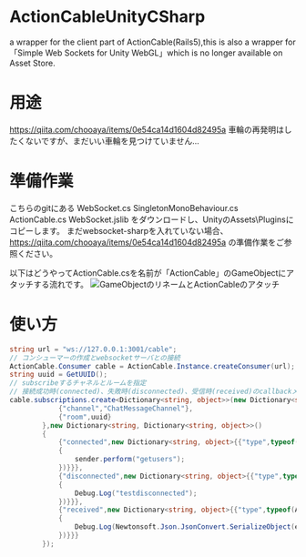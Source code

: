 # ActionCableUnityCSharp
a wrapper for the client part of ActionCable(Rails5),this is also a wrapper for「Simple Web Sockets for Unity WebGL」which is no longer available on Asset Store.

# 用途
https://qiita.com/chooaya/items/0e54ca14d1604d82495a
車輪の再発明はしたくないですが、まだいい車輪を見つけていません…


# 準備作業
こちらのgitにある
WebSocket.cs
SingletonMonoBehaviour.cs
ActionCable.cs
WebSocket.jslib
をダウンロードし、UnityのAssets\Pluginsにコピーします。
まだwebsocket-sharpを入れていない場合、
https://qiita.com/chooaya/items/0e54ca14d1604d82495a
の準備作業をご参照ください。

以下はどうやってActionCable.csを名前が「ActionCable」のGameObjectにアタッチする流れです。
![GameObjectのリネームとActionCableのアタッチ](https://chooaya.github.io/ActionCableUnityCSharp/img/attatch.gif)

# 使い方
```C#
string url = "ws://127.0.0.1:3001/cable";
// コンシューマーの作成とwebsocketサーバとの接続
ActionCable.Consumer cable = ActionCable.Instance.createConsumer(url);
string uuid = GetUUID();
// subscribeするチャネルとルームを指定
// 接続成功時(connected)、失敗時(disconnected)、受信時(received)のcallbackメソッドの指定
cable.subscriptions.create<Dictionary<string, object>>(new Dictionary<string, object>(){
            {"channel","ChatMessageChannel"},
            {"room",uuid}
        },new Dictionary<string, Dictionary<string, object>>()
        {
            {"connected",new Dictionary<string, object>{{"type",typeof(Action<ActionCable.Subscription,object>)},{"func", (Action<ActionCable.Subscription,object>)((sender, e) =>
            {
                sender.perform("getusers");
            })}}},
            {"disconnected",new Dictionary<string, object>{{"type",typeof(Action<ActionCable.Subscription,object>)},{"func", (Action<ActionCable.Subscription,object>)((sender, e) =>
            {
                Debug.Log("testdisconnected");
            })}}},
            {"received",new Dictionary<string, object>{{"type",typeof(Action<ActionCable.Subscription,Dictionary<string, object>>)},{"func", (Action<ActionCable.Subscription,Dictionary<string, object>>)((sender, e) =>
            {
                Debug.Log(Newtonsoft.Json.JsonConvert.SerializeObject(e));
            })}}}
        });
```
